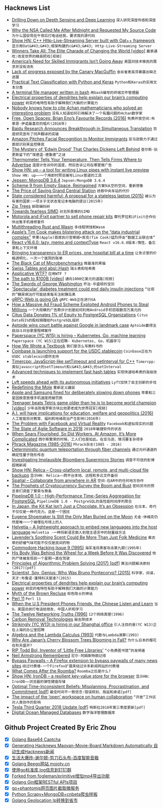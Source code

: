 ## Hacknews List


- [Drilling Down on Depth Sensing and Deep Learning](https://bair.berkeley.edu/blog/2018/10/23/depth-sensing/)  `深入研究深度传感和深度学习`
- [Why the NSA Called Me After Midnight and Requested My Source Code](https://medium.com/datadriveninvestor/why-the-nsa-called-me-after-midnight-and-requested-my-source-code-f7076c59ab3d)  `为什么国安局在午夜后打电话给我，要求我的源代码`
- [Show HN: C&#43;&#43; Http-Live-Streaming Server built with Oat&#43;&#43; framework](https://github.com/oatpp/oatpp-examples/tree/master/Media-Stream)  `显示用Oat&#43;&#43;框架构建的c&#43;&#43; Http-Live-Streaming Server`
- [Winners Take All: The Elite Charade of Changing the World [video]](https://www.youtube.com/watch?v=d_zt3kGW1NM)  `赢家通吃:改变世界的精英把戏[视频]`
- [America’s Need for Skilled Immigrants Isn’t Going Away](https://www.bloomberg.com/opinion/articles/2018-10-24/america-s-need-for-skilled-immigrants-isn-t-going-away?srnd=premium)  `美国对技术移民的需求并没有消失`
- [Lack of progress exposed by the Canary MacGuffin](https://rachelbythebay.com/w/2018/10/23/idle/)  `金丝雀麦高芬暴露出缺乏进展`
- [Practical Text Classification with Python and Keras](https://realpython.com/python-keras-text-classification/)  `Python和Keras的实用文本分类`
- [A terminal file manager written in bash](https://github.com/dylanaraps/fff)  `用bash编写的终端文件管理器`
- [Electrical properties of dendrites help explain our brain’s computing power](http://news.mit.edu/2018/dendrites-explain-brains-computing-power-1018)  `树突的电特性有助于解释我们大脑的计算能力`
- [Nobody knows how to cite 4chan mathematicians who solved an interesting problem](https://twitter.com/adversariel/status/1054811880919834634)  `没有人知道如何引用解决了一个有趣问题的4chan数学家`
- [Free, Open Spaces: Brian Eno’s Favourite Records (2016)](http://thequietus.com/articles/20034-brian-eno-favourite-records-interview)  `免费开放空间:布莱恩·伊诺最喜欢的唱片(2016年)`
- [Baidu Research Announces Breakthrough in Simultaneous Translation](https://simultrans-demo.github.io/)  `百度研究宣布了同声翻译的突破`
- [Amazon Pitches Facial Recognition to Monitor Immigrants](https://www.bloomberg.com/news/articles/2018-10-23/amazon-pitches-facial-recognition-tools-to-monitor-immigrants?srnd=premium)  `亚马逊致力于通过面部识别来监控移民`
- [The Mystery of ‘Edwin Drood’ That Charles Dickens Left Behind](https://www.thedailybeast.com/the-haunting-mystery-of-edwin-drood-that-charles-dickens-left-behind)  `查尔斯·狄更斯留下的“埃德温·德鲁德”之谜`
- [Thermometer Tells Your Temperature, Then Tells Firms Where to Advertise](https://www.nytimes.com/2018/10/23/business/media/fever-advertisements-medicine-clorox.html)  `温度计告诉你的温度，然后告诉公司在哪里做广告`
- [Show HN: up – a tool for writing Linux pipes with instant live preview](https://github.com/akavel/up)  `Show HN: up——一个用即时预览编写Linux管道的工具`
- [Jepsen: MongoDB 3.6.4](http://jepsen.io/analyses/mongodb-3-6-4)  `Jepsen:MongoDB 3.6.4`
- [Scheme 9 from Empty Space, Reimagined](https://t3x.org/s9fes-reimagined/index.html)  `方案9从空的空间，重新想象`
- [The Price of Saving Grand Central Station](https://www.citylab.com/design/2018/10/saving-grand-central-40-years-later-cautionary-tale/573208/)  `拯救中央车站的代价`
- [State considered harmful: A proposal for a stateless laptop (2015)](https://blog.invisiblethings.org/2015/12/23/state_harmful.html)  `被认为有害的国家:一项关于无状态笔记本电脑的提议(2015年)`
- [Zip Trees](https://arxiv.org/abs/1806.06726)  `邮政编码树`
- [Towards fearless SIMD](https://raphlinus.github.io/rust/simd/2018/10/19/fearless-simd.html)  `对无所畏惧的SIMD`
- [Motorola and iFixit partner to sell phone repair kits](https://ifixit.org/blog/11644/motorola-ifixit-partnership/)  `摩托罗拉和iFixit合作伙伴出售手机维修套件`
- [Multithreading Rust and Wasm](https://rustwasm.github.io/2018/10/24/multithreading-rust-and-wasm.html)  `多线程锈蚀和Wasm`
- [Apple’s Tim Cook makes blistering attack on the “data industrial complex”](https://techcrunch.com/2018/10/24/apples-tim-cook-makes-blistering-attack-on-the-data-industrial-complex/)  `苹果(Apple)首席执行官蒂姆•库克(Tim Cook)猛烈抨击“数据工业联合体”`
- [React v16.6.0: lazy, memo and contextType](https://reactjs.org/blog/2018/10/23/react-v-16-6.html)  `React v16.6.0版本:惰性、备忘录和上下文环境`
- [Bringing transparency to ER prices, one hospital bill at a time](https://www.cjr.org/q_and_a/sarah-kliff-vox.php)  `让急诊室的价格透明化，一次一个医院的账单`
- [The Black Cat of Microbenchmarks](https://mrale.ph/blog/2014/02/23/the-black-cat-of-microbenchmarks.html)  `微基准的黑猫`
- [Swiss Tables and absl::Hash](https://abseil.io/blog/20180927-swisstables)  `瑞士表和哈希表`
- [Applicative WTF?](https://blog.plover.com/prog/haskell/applicative.html)  `应用WTF ?`
- [The path to $100B [video]](https://www.startupschool.org/videos/51)  `通向1000亿美元的道路[视频]`
- [The Swords of George Washington](https://www.mountvernon.org/preservation/collections-holdings/washingtons-swords/washingtons-swords-an-interview-with-erik-goldstein)  `乔治·华盛顿的宝剑`
- [&#39;Spectacular&#39; diabetes treatment could end daily insulin injections](https://www.theguardian.com/society/2018/oct/24/spectacular-diabetes-treatment-could-end-daily-insulin-injections)  `“壮观的”糖尿病治疗可能结束每天注射胰岛素`
- [gRPC-Web is going GA](https://www.cncf.io/blog/2018/10/24/grpc-web-is-going-ga/)  `gRPC-Web正在进行GA`
- [How a Massive Ad Fraud Scheme Exploited Android Phones to Steal Millions](https://www.buzzfeednews.com/article/craigsilverman/how-a-massive-ad-fraud-scheme-exploited-android-phones-to)  `一个大规模的广告欺诈计划是如何利用Android手机窃取数百万美元的`
- [Citus Data Donates 1% of Equity to PostgreSQL Organizations](https://www.citusdata.com/newsroom/press/citus-data-donates-1-percent-equity-to-non-profit-postgresql-organizations/)  `Citus Data将1%的股权捐赠给PostgreSQL组织`
- [Aptoide wins court battle against Google in landmark case](https://uk.reuters.com/article/us-google-antitrust-aptoide/aptoide-wins-court-battle-against-google-in-landmark-case-idUKKCN1MW2CL)  `Aptoide赢得法庭战斗对谷歌里程碑案件`
- [Paperspace (YC W15) is hiring – Kubernetes, Go, machine learning](https://angel.co/paperspace/jobs)  `Paperspace (YC W15)正在招聘- Kubernetes, Go，机器学习`
- [How We Wrote a Textbook](http://tim.hibal.org/blog/how-we-wrote-a-textbook/)  `我们是怎么写教科书的`
- [Coinbase is launching support for the USDC stablecoin](https://blog.coinbase.com/coinbase-and-circle-announce-the-launch-of-usd-coin-a-digital-dollar-2cd6548d237)  `Coinbase正在为USDC stablecoin提供支持`
- [Timercpp: JavaScript-like setTimeout and setInterval for C&#43;&#43;](https://github.com/shalithasuranga/timercpp)  `Timercpp:类似javascript的setTimeout和c&#43;&#43;的setInterval`
- [Advanced techniques to implement fast hash tables](https://attractivechaos.wordpress.com/2018/10/01/advanced-techniques-to-implement-fast-hash-tables/)  `实现快速哈希表的高级技术`
- [Lyft speeds ahead with its autonomous initiatives](https://techcrunch.com/2018/10/23/lyft-is-buying-london-ar-startup-blue-vision-labs-to-fuel-its-autonomous-car-efforts/)  `Lyft加快了自主创新的步伐`
- [Redefining the Mole](https://www.nist.gov/si-redefinition/redefining-mole)  `重新定义鼹鼠`
- [Apple and Samsung fined for deliberately slowing down phones](https://www.theguardian.com/technology/2018/oct/24/apple-samsung-fined-for-slowing-down-phones)  `苹果和三星因故意放慢手机速度而被罚款`
- [Teenager beats Tetris game older than he is to become world champion [video]](https://www.bbc.co.uk/newsround/45943854)  `少年击败俄罗斯方块比他更老成为世界冠军[视频]`
- [A.I. will have implications for education, welfare and geopolitics (2016)](https://www.economist.com/special-report/2016/06/25/re-educating-rita)  `人工智能将对教育、福利和地缘政治产生影响(2016年)`
- [The Problem with Facebook and Virtual Reality](https://stratechery.com/2018/the-problem-with-virtual-reality/)  `Facebook和虚拟现实的问题`
- [The State of Agile Software in 2018](https://martinfowler.com/articles/agile-aus-2018.html)  `2018年敏捷软件的状态`
- [When Sears Flourished, So Did Workers. At Amazon, It’s More Complicated](https://www.nytimes.com/2018/10/23/business/economy/amazon-workers-sears-bankruptcy-filing.html)  `西尔斯繁荣的时候，工人们也是如此。在亚马逊，情况要复杂得多`
- [Phrack Magazine (1985-2016)](http://www.phrack.org/)  `Phrack杂志(1985 - 2016)`
- [Deterministic quantum teleportation through fiber channels](http://advances.sciencemag.org/content/4/10/eaas9401)  `通过光纤通道的确定性量子隐形传态`
- [Investigating Implausible Bloomberg Supermicro Stories](https://www.servethehome.com/investigating-implausible-bloomberg-supermicro-stories/)  `调查不可信的彭博超微新闻`
- [Show HN: Relica – Cross-platform local, remote, and multi-cloud file backups](https://relicabackup.com/)  `显示HN: Relica——跨平台本地、远程和多云文件备份`
- [Spatial – Collaborate from anywhere in AR](https://spatial.is)  `空间-在AR中的任何地方协作`
- [The Prophets of Cryptocurrency Survey the Boom and Bust](https://www.newyorker.com/magazine/2018/10/22/the-prophets-of-cryptocurrency-survey-the-boom-and-bust)  `密码货币的预言家们调查了繁荣与萧条`
- [PipelineDB 1.0 – High-Performance Time-Series Aggregation for PostgreSQL](https://www.pipelinedb.com/blog/pipelinedb-1-0-0-high-performance-time-series-aggregation-for-postgresql)  `PipelineDB 1.0 - PostgreSQL的高性能时间序列聚合`
- [In Japan, the Kit Kat Isn’t Just a Chocolate. It’s an Obsession](https://www.nytimes.com/interactive/2018/10/24/magazine/candy-kit-kat-japan.html)  `在日本，奇巧不仅仅是一种巧克力。这是一个困扰`
- [Eugene Shoemaker Is Still the Only Man Buried on the Moon](https://www.atlasobscura.com/articles/eugene-shoemaker-buried-moon-celestis-nasa)  `尤金·休梅克仍然是唯一一个被埋在月球上的人`
- [Helvetia – A lightweight approach to embed new languages into the host language](http://scg.unibe.ch/research/helvetia)  `Helvetia -一种将新语言嵌入到宿主语言中的轻量级方法`
- [Lavender’s Soothing Scent Could Be More Than Just Folk Medicine](https://www.nytimes.com/2018/10/23/science/lavender-scent-anxiety.html)  `熏衣草的舒缓气味可能不仅仅是民间药物`
- [Commodore Hacking Issue 9 (1995)](http://www.ffd2.com/fridge/chacking/c=hacking9.txt)  `海军准将黑客攻击第九期(1995年)`
- [His Body Was Behind the Wheel for a Week Before It Was Discovered](https://www.nytimes.com/2018/10/23/nyregion/man-found-dead-in-car-new-york.html)  `他的尸体被发现前一个星期一直在驾驶`
- [Principles of Algorithmic Problem Solving (2017) [pdf]](https://www.csc.kth.se/~jsannemo/slask/main.pdf)  `算法问题解决原则(2017)[pdf]`
- [Scientist, Spy, Genius: Who Was Bruno Pontecorvo? (2015)](https://www.nybooks.com/articles/2015/03/05/scientist-spy-genius-bruno-pontecorvo/)  `科学家，间谍，天才:布鲁诺·蓬特科沃是谁?(2015)`
- [Electrical properties of dendrites help explain our brain’s computing power](http://news.mit.edu/2018/dendrites-explain-brains-computing-power-1018?fbclid=IwAR2szOstJ6_hkoar2mo8NkXXMaOnfnIS5rFq5YNcOPf397n5HctnSUCGHjk#.W86CSfP5s-9.facebook)  `树突的电特性有助于解释我们大脑的计算能力`
- [Myth of the Brown Recluse](http://spiders.ucr.edu/myth.html)  `棕色隐士的神话`
- [Perl 11](http://perl11.org/)  `Perl 11`
- [When the U.S President Phones Friends, the Chinese Listen and Learn](https://www.nytimes.com/2018/10/24/us/politics/trump-phone-security.html)  `当U。美国总统打电话给朋友，中国人听和学习`
- [The Twelve Networking Truths (1996)](https://tools.ietf.org/html/rfc1925)  `12个网络真理(1996)`
- [Carbon Removal Technologies](http://carbon.ycombinator.com)  `碳去除技术`
- [Strikingly (YC W13) is hiring in our Shanghai office](http://www.strikingly.com/s/careers?utm_source=hn&amp;utm_content=sh)  `引人注目的是(YC W13)正在上海的办公室招聘`
- [Algebra and the Lambda Calculus (1993)](https://people.csail.mit.edu/jaffer/lambda.txt)  `代数与Lambda演算(1993)`
- [Why Are Japan’s Cherry Blossom Trees Blooming in Fall?](https://www.smithsonianmag.com/smart-news/why-are-japans-cherry-blossom-trees-blooming-fall-180970590/?no-ist)  `为什么日本的樱花在秋天盛开?`
- [RIP Todd Bol, Inventor of ‘Little Free Libraries’](https://www.weeklystandard.com/ethan-epstein/rip-ted-bol-inventor-little-free-libraries)  `“小免费图书馆”的发明者`
- [Neil Armstrong Remembered](https://ceas.uc.edu/about/neil-armstrong-remembered.html)  `尼尔·阿姆斯特朗记得`
- [Bypass Paywalls – A Firefox extension to bypass paywalls of many news sites](https://addons.mozilla.org/en-US/firefox/addon/bypasspaywalls/)  `绕过付费墙-一个Firefox扩展来绕过许多新闻网站的付费墙`
- [What Comes After the Roomba?](https://www.nytimes.com/2018/10/21/business/what-comes-after-the-roomba.html)  `Roomba之后是什么?`
- [Show HN: IronDB – a resilient key-value store for the browser](https://github.com/gruns/irondb)  `显示HN: IronDB——浏览器的弹性键值存储`
- [Optimal Time-Inconsistent Beliefs: Misplanning, Procrastination, and Commitment [pdf]](https://scholar.princeton.edu/sites/default/files/TimeInconsistentBeliefs_0.pdf)  `最佳时间不一致信念:错误规划、拖延和承诺[pdf]`
- [The impact of the ‘open’ workspace on human collaboration](http://rstb.royalsocietypublishing.org/content/373/1753/20170239?fbclid=IwAR3A-nDBbBAt4eNvVfNVThZ8wV3fuvUTYmfV72hhLpsMKDZDYUcJ9tX-Dz4)  `“开放”工作区对人类协作的影响`
- [Tesla Third Quarter 2018 Update [pdf]](http://ir.tesla.com/static-files/725970e6-eda5-47ab-96e1-422d4045f799)  `特斯拉2018年第三季度更新[pdf]`
- [Digital Ocean Managed Databases](https://try.digitalocean.com/dbaas-beta/)  `数字海洋管理数据库`

## Github Project Created By Eric Zhou

- [x] [Golang Base64 Captcha](https://github.com/mojocn/base64Captcha)
- [x] [Generating Hacknews Maoyan-Movie-Board Markdown Automatically 自动生成Hacknews新闻](https://github.com/dejavuzhou/md-genie)
- [x] [生活大爆炸-谢尔顿-剪刀石头布-百度智能音箱](https://github.com/mojocn/dueros-bang-game)
- [x] [Golang Beego网站 mojotv.cn](https://github.com/mojocn/www.mojotv.cn)
- [x] [使用go标准库,log信息到钉钉群](https://github.com/mojocn/dooger)
- [x] [Forked from fogleman/primitive增加mp4导出功能](https://github.com/mojocn/primitive)
- [x] [Golang Gin框架RESTful APIs项目](https://github.com/JJJJJJJerk/ezier-golang-web-api-framework)
- [x] [go+phantomjs网页图片截取微服务](https://github.com/mojocn/screen_shot)
- [x] [Python Scrapy+MongoDB+cnbeta爬虫样板](https://github.com/mojocn/scrapy_mongodb_boilerplate_cnbeta)
- [x] [Golang Geolocation Ip转换到省市](https://github.com/mojocn/ip2location)
